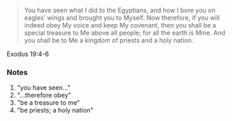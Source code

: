 > You have seen what I did to the Egyptians, and how I bore you on eagles’
> wings and brought you to Myself. Now therefore, if you will indeed obey My
> voice and keep My covenant, then you shall be a special treasure to Me above
> all people; for all the earth is Mine. And you shall be to Me a kingdom of
> priests and a holy nation.

Exodus 19:4-6

### Notes

 1. "you have seen..."
 2. "...therefore obey"
 3. "be a treasure to me"
 4. "be priests; a holy nation"
